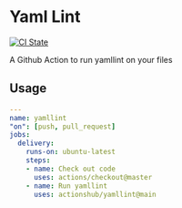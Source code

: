 # Yaml Lint

[![CI State](https://github.com/actionshub/yamllint/workflows/release/badge.svg)](https://github.com/actionshub/yamllint)

A Github Action to run yamllint on your files

## Usage

```yaml
---
name: yamllint
"on": [push, pull_request]
jobs:
  delivery:
    runs-on: ubuntu-latest
    steps:
    - name: Check out code
      uses: actions/checkout@master
    - name: Run yamllint
      uses: actionshub/yamllint@main
```
